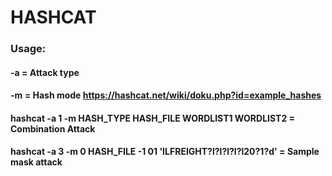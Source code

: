 # HASHCAT

### Usage:

#### -a = Attack type

#### -m = Hash mode https://hashcat.net/wiki/doku.php?id=example_hashes

#### hashcat -a 1 -m HASH_TYPE HASH_FILE WORDLIST1 WORDLIST2 = Combination Attack

#### hashcat -a 3 -m 0 HASH_FILE -1 01 'ILFREIGHT?l?l?l?l?l20?1?d' = Sample mask attack

